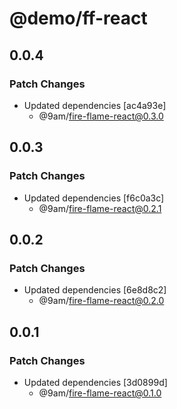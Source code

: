 # @demo/ff-react

## 0.0.4

### Patch Changes

-   Updated dependencies [ac4a93e]
    -   @9am/fire-flame-react@0.3.0

## 0.0.3

### Patch Changes

-   Updated dependencies [f6c0a3c]
    -   @9am/fire-flame-react@0.2.1

## 0.0.2

### Patch Changes

-   Updated dependencies [6e8d8c2]
    -   @9am/fire-flame-react@0.2.0

## 0.0.1

### Patch Changes

-   Updated dependencies [3d0899d]
    -   @9am/fire-flame-react@0.1.0
